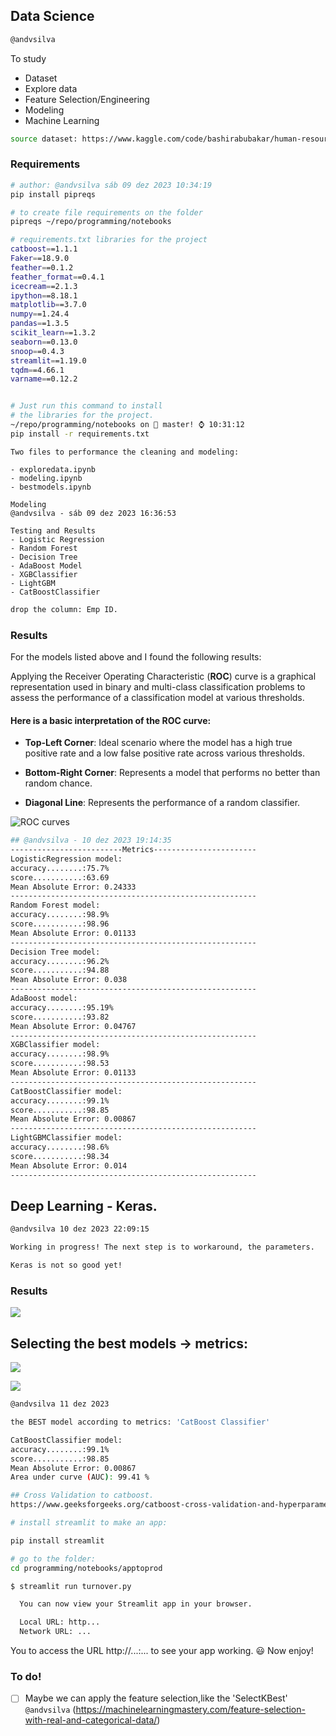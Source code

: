 ## Data Science

```bash 
@andvsilva
```
To study 

 - Dataset
 - Explore data
 - Feature Selection/Engineering
 - Modeling 
 - Machine Learning

```bash
source dataset: https://www.kaggle.com/code/bashirabubakar/human-resources-analytics-employee-attrition/notebook
```

### Requirements

```bash
# author: @andvsilva sáb 09 dez 2023 10:34:19
pip install pipreqs

# to create file requirements on the folder
pipreqs ~/repo/programming/notebooks

# requirements.txt libraries for the project
catboost==1.1.1
Faker==18.9.0
feather==0.1.2
feather_format==0.4.1
icecream==2.1.3
ipython==8.18.1
matplotlib==3.7.0
numpy==1.24.4
pandas==1.3.5
scikit_learn==1.3.2
seaborn==0.13.0
snoop==0.4.3
streamlit==1.19.0
tqdm==4.66.1
varname==0.12.2


# Just run this command to install
# the libraries for the project.
~/repo/programming/notebooks on  master! ⌚ 10:31:12
pip install -r requirements.txt 
```

```
Two files to performance the cleaning and modeling:

- exploredata.ipynb
- modeling.ipynb
- bestmodels.ipynb

Modeling
@andvsilva - sáb 09 dez 2023 16:36:53

Testing and Results
- Logistic Regression
- Random Forest 
- Decision Tree
- AdaBoost Model
- XGBClassifier
- LightGBM
- CatBoostClassifier
```

```bash
drop the column: Emp ID.
```

### Results

For the models listed above and I found the following results:

Applying the Receiver Operating Characteristic (**ROC**) curve is a graphical representation used in binary and multi-class classification problems to assess the performance of a classification model at various thresholds.

#### Here is a basic interpretation of the ROC curve:

- **Top-Left Corner**: Ideal scenario where the model has a high true positive rate and a low false positive rate across various thresholds.

- **Bottom-Right Corner**: Represents a model that performs no better than random chance.

- **Diagonal Line**: Represents the performance of a random classifier.

![ROC curves](images/roc_curve_models.png)

```bash
## @andvsilva - 10 dez 2023 19:14:35
-------------------------Metrics-----------------------
LogisticRegression model:
accuracy........:75.7%
score...........:63.69
Mean Absolute Error: 0.24333
-------------------------------------------------------
Random Forest model:
accuracy........:98.9%
score...........:98.96
Mean Absolute Error: 0.01133
-------------------------------------------------------
Decision Tree model:
accuracy........:96.2%
score...........:94.88
Mean Absolute Error: 0.038
-------------------------------------------------------
AdaBoost model:
accuracy........:95.19%
score...........:93.82
Mean Absolute Error: 0.04767
-------------------------------------------------------
XGBClassifier model:
accuracy........:98.9%
score...........:98.53
Mean Absolute Error: 0.01133
-------------------------------------------------------
CatBoostClassifier model:
accuracy........:99.1%
score...........:98.85
Mean Absolute Error: 0.00867
-------------------------------------------------------
LightGBMClassifier model:
accuracy........:98.6%
score...........:98.34
Mean Absolute Error: 0.014
-------------------------------------------------------
```


## Deep Learning - Keras.

```bash
@andvsilva 10 dez 2023 22:09:15

Working in progress! The next step is to workaround, the parameters.

Keras is not so good yet!
```

### Results

![](images/roc_curve_dlkeras.png)


## Selecting the best models &rarr; metrics:

![](../notebooks/images/modelmetrics.png)

![](../notebooks/images/roc_curve_bestmodels.png)

```bash
@andvsilva 11 dez 2023

the BEST model according to metrics: 'CatBoost Classifier'

CatBoostClassifier model:
accuracy........:99.1%
score...........:98.85
Mean Absolute Error: 0.00867
Area under curve (AUC): 99.41 %

## Cross Validation to catboost.
https://www.geeksforgeeks.org/catboost-cross-validation-and-hyperparameter-tuning/
```



```bash
# install streamlit to make an app:

pip install streamlit

# go to the folder:
cd programming/notebooks/apptoprod

$ streamlit run turnover.py           

  You can now view your Streamlit app in your browser.

  Local URL: http...
  Network URL: ...
```

You to access the URL http://...:... to see your app working. :smiley: Now enjoy!


### To do!


- [ ] Maybe we can apply the feature selection,like the 'SelectKBest' ```@andvsilva``` (https://machinelearningmastery.com/feature-selection-with-real-and-categorical-data/)


